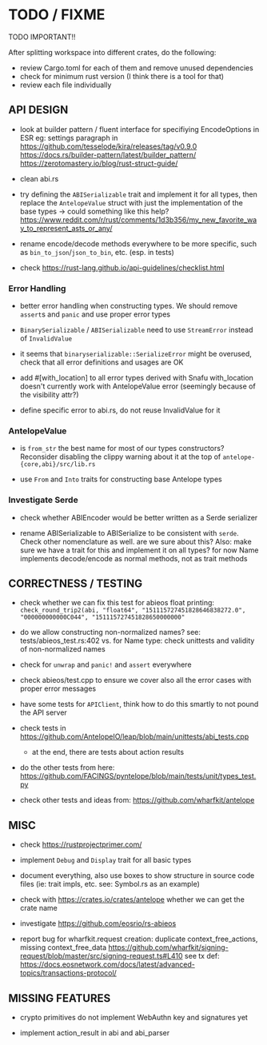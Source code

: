 # TODO / FIXME

TODO IMPORTANT!!

After splitting workspace into different crates, do the following:
- review Cargo.toml for each of them and remove unused dependencies
- check for minimum rust version (I think there is a tool for that)
- review each file individually


## API DESIGN

- look at builder pattern / fluent interface for specifiying EncodeOptions in ESR
eg: settings paragraph in https://github.com/tesselode/kira/releases/tag/v0.9.0
https://docs.rs/builder-pattern/latest/builder_pattern/
https://zerotomastery.io/blog/rust-struct-guide/

- clean abi.rs

- try defining the `ABISerializable` trait and implement it for all types, then replace the `AntelopeValue` struct with just the implementation of the base types
  -> could something like this help? https://www.reddit.com/r/rust/comments/1d3b356/my_new_favorite_way_to_represent_asts_or_any/

- rename encode/decode methods everywhere to be more specific, such as `bin_to_json`/`json_to_bin`, etc. (esp. in tests)

- check <https://rust-lang.github.io/api-guidelines/checklist.html>

### Error Handling

- better error handling when constructing types. We should remove `assert`s and `panic` and use proper error types

- `BinarySerializable` / `ABISerializable` need to use `StreamError` instead of `InvalidValue`

- it seems that `binaryserializable::SerializeError` might be overused, check that all error
  definitions and usages are OK

- add #[with_location] to all error types derived with Snafu
  with_location doesn't currently work with AntelopeValue error (seemingly because of the visibility attr?)
- define specific error to abi.rs, do not reuse InvalidValue for it

### AntelopeValue

- is `from_str` the best name for most of our types constructors? Reconsider disabling the clippy warning
  about it at the top of `antelope-{core,abi}/src/lib.rs`

- use `From` and `Into` traits for constructing base Antelope types

### Investigate Serde

- check whether ABIEncoder would be better written as a Serde serializer

- rename ABISerializable to ABISerialize to be consistent with `serde`. Check other nomenclature as well.
  are we sure about this?
  Also: make sure we have a trait for this and implement it on all types? for now Name implements decode/encode as normal methods, not as trait methods


## CORRECTNESS / TESTING

- check whether we can fix this test for abieos float printing:
  `check_round_trip2(abi, "float64", "151115727451828646838272.0", "000000000000C044", "151115727451828650000000"`

- do we allow constructing non-normalized names?
  see: tests/abieos_test.rs:402 vs.
  for Name type: check unittests and validity of non-normalized names

- check for `unwrap` and `panic!` and `assert` everywhere

- check abieos/test.cpp to ensure we cover also all the error cases with proper error messages

- have some tests for `APIClient`, think how to do this smartly to not pound the API server

- check tests in https://github.com/AntelopeIO/leap/blob/main/unittests/abi_tests.cpp
  - at the end, there are tests about action results

- do the other tests from here: <https://github.com/FACINGS/pyntelope/blob/main/tests/unit/types_test.py>

- check other tests and ideas from: https://github.com/wharfkit/antelope


## MISC

- check <https://rustprojectprimer.com/>

- implement `Debug` and `Display` trait for all basic types

- document everything, also use boxes to show structure in source code files (ie: trait impls, etc. see: Symbol.rs as an example)

- check with <https://crates.io/crates/antelope> whether we can get the crate name

- investigate <https://github.com/eosrio/rs-abieos>

- report bug for wharfkit.request creation: duplicate context_free_actions, missing context_free_data
  https://github.com/wharfkit/signing-request/blob/master/src/signing-request.ts#L410
  see tx def: https://docs.eosnetwork.com/docs/latest/advanced-topics/transactions-protocol/


## MISSING FEATURES

- crypto primitives do not implement WebAuthn key and signatures yet

- implement action_result in abi and abi_parser
